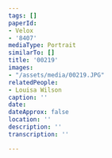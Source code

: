 ```yaml
---
tags: []
paperId:
- Velox
- '8407'
mediaType: Portrait
similarTo: []
title: '00219'
images:
- "/assets/media/00219.JPG"
relatedPeople:
- Louisa Wilson
caption: ''
date: 
dateApprox: false
location: ''
description: ''
transcription: ''

---
```

